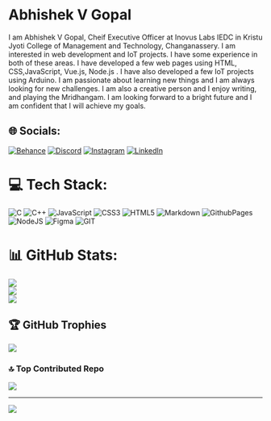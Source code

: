 # Abhishek V Gopal

I am Abhishek V Gopal, Cheif Executive Officer at Inovus Labs IEDC in Kristu Jyoti College of Management and Technology, Changanassery. I am interested in web development and IoT projects. I have some experience in both of these areas. I have developed a few web pages using HTML, CSS,JavaScript, Vue.js, Node.js . I have also developed a few IoT projects using Arduino. I am passionate about learning new things and I am always looking for new challenges. I am also a creative person and I enjoy writing, and playing the Mridhangam. I am looking forward to a bright future and I am confident that I will achieve my goals.


## 🌐 Socials:
[![Behance](https://img.shields.io/badge/Behance-1769ff?logo=behance&logoColor=white)](https://www.behance.net/abhishekvgopal1) [![Discord](https://img.shields.io/badge/Discord-%237289DA.svg?logo=discord&logoColor=white)](https://discord.gg/abhishekvgopal) [![Instagram](https://img.shields.io/badge/Instagram-%23E4405F.svg?logo=Instagram&logoColor=white)](https://instagram.com/abhishek_oorukary_) [![LinkedIn](https://img.shields.io/badge/LinkedIn-%230077B5.svg?logo=linkedin&logoColor=white)](https://linkedin.com/in/abhishekvgopal) 

# 💻 Tech Stack:
![C](https://img.shields.io/badge/c-%2300599C.svg?style=for-the-badge&logo=c&logoColor=white) ![C++](https://img.shields.io/badge/c++-%2300599C.svg?style=for-the-badge&logo=c%2B%2B&logoColor=white) ![JavaScript](https://img.shields.io/badge/javascript-%23323330.svg?style=for-the-badge&logo=javascript&logoColor=%23F7DF1E) ![CSS3](https://img.shields.io/badge/css3-%231572B6.svg?style=for-the-badge&logo=css3&logoColor=white) ![HTML5](https://img.shields.io/badge/html5-%23E34F26.svg?style=for-the-badge&logo=html5&logoColor=white) ![Markdown](https://img.shields.io/badge/markdown-%23000000.svg?style=for-the-badge&logo=markdown&logoColor=white) ![GithubPages](https://img.shields.io/badge/github%20pages-121013?style=for-the-badge&logo=github&logoColor=white) ![NodeJS](https://img.shields.io/badge/node.js-6DA55F?style=for-the-badge&logo=node.js&logoColor=white) ![Figma](https://img.shields.io/badge/figma-%23F24E1E.svg?style=for-the-badge&logo=figma&logoColor=white) ![GIT](https://img.shields.io/badge/Git-fc6d26?style=for-the-badge&logo=git&logoColor=white)
# 📊 GitHub Stats:
![](https://github-readme-stats.vercel.app/api?username=abhishek-v-gopal&theme=dark&hide_border=false&include_all_commits=false&count_private=false)<br/>
![](https://github-readme-streak-stats.herokuapp.com/?user=abhishek-v-gopal&theme=dark&hide_border=false)<br/>
![](https://github-readme-stats.vercel.app/api/top-langs/?username=abhishek-v-gopal&theme=dark&hide_border=false&include_all_commits=false&count_private=false&layout=compact)

## 🏆 GitHub Trophies
![](https://github-profile-trophy.vercel.app/?username=abhishek-v-gopal&theme=radical&no-frame=false&no-bg=true&margin-w=4)

### 🔝 Top Contributed Repo
![](https://github-contributor-stats.vercel.app/api?username=abhishek-v-gopal&limit=5&theme=dark&combine_all_yearly_contributions=true)

---
[![](https://visitcount.itsvg.in/api?id=abhishek-v-gopal&icon=0&color=0)](https://visitcount.itsvg.in)

<!-- Proudly created with GPRM ( https://gprm.itsvg.in ) -->
